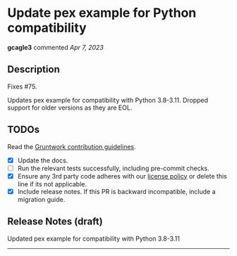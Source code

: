 # Update pex example for Python compatibility

**gcagle3** commented *Apr 7, 2023*

## Description

Fixes #75.

Updates pex example for compatibility with Python 3.8-3.11. Dropped support for older versions as they are EOL.

## TODOs

Read the [Gruntwork contribution guidelines](https://gruntwork.notion.site/Gruntwork-Coding-Methodology-02fdcd6e4b004e818553684760bf691e).

- [x] Update the docs.
- [ ] Run the relevant tests successfully, including pre-commit checks.
- [x] Ensure any 3rd party code adheres with our [license policy](https://www.notion.so/gruntwork/Gruntwork-licenses-and-open-source-usage-policy-f7dece1f780341c7b69c1763f22b1378) or delete this line if its not applicable.
- [x] Include release notes. If this PR is backward incompatible, include a migration guide.

## Release Notes (draft)

Updated pex example for compatibility with Python 3.8-3.11
<br />
***


